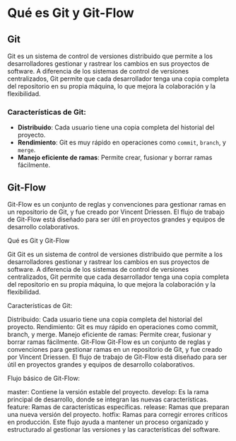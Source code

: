 # Qué es Git y Git-Flow

## Git
Git es un sistema de control de versiones distribuido que permite a los desarrolladores gestionar y rastrear los cambios en sus proyectos de software. A diferencia de los sistemas de control de versiones centralizados, Git permite que cada desarrollador tenga una copia completa del repositorio en su propia máquina, lo que mejora la colaboración y la flexibilidad.

### Características de Git:
- **Distribuido**: Cada usuario tiene una copia completa del historial del proyecto.
- **Rendimiento**: Git es muy rápido en operaciones como `commit`, `branch`, y `merge`.
- **Manejo eficiente de ramas**: Permite crear, fusionar y borrar ramas fácilmente.

## Git-Flow
Git-Flow es un conjunto de reglas y convenciones para gestionar ramas en un repositorio de Git, y fue creado por Vincent Driessen. El flujo de trabajo de Git-Flow está diseñado para ser útil en proyectos grandes y equipos de desarrollo colaborativos.

Qué es Git y Git-Flow

Git
Git es un sistema de control de versiones distribuido que permite a los desarrolladores gestionar y rastrear los cambios en sus proyectos de software. A diferencia de los sistemas de control de versiones centralizados, Git permite que cada desarrollador tenga una copia completa del repositorio en su propia máquina, lo que mejora la colaboración y la flexibilidad.

Características de Git:

Distribuido: Cada usuario tiene una copia completa del historial del proyecto.
Rendimiento: Git es muy rápido en operaciones como commit, branch, y merge.
Manejo eficiente de ramas: Permite crear, fusionar y borrar ramas fácilmente.
Git-Flow
Git-Flow es un conjunto de reglas y convenciones para gestionar ramas en un repositorio de Git, y fue creado por Vincent Driessen. El flujo de trabajo de Git-Flow está diseñado para ser útil en proyectos grandes y equipos de desarrollo colaborativos.

Flujo básico de Git-Flow:

master: Contiene la versión estable del proyecto.
develop: Es la rama principal de desarrollo, donde se integran las nuevas características.
feature: Ramas de características específicas.
release: Ramas que preparan una nueva versión del proyecto.
hotfix: Ramas para corregir errores críticos en producción.
Este flujo ayuda a mantener un proceso organizado y estructurado al gestionar las versiones y las características del software.

